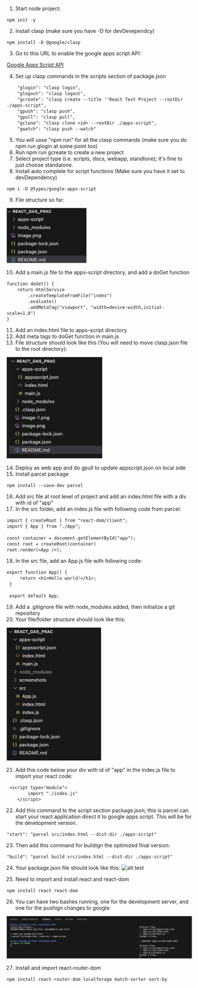 1) Start node project:  
```
npm init -y
```
2) Install clasp (make sure you have -D for devDevependcy)

```
npm install -D @google/clasp
```

3) Go to this URL to enable the google apps script API: 

[Google Apps Script API](https://script.google.com/home/usersettings)

4) Set up clasp commands in the scripts section of package.json
```
    "glogin": "clasp login",
    "glogout": "clasp logout",
    "gcreate": "clasp create --title ''React Test Project --rootDir ./apps-script",
    "gpush": "clasp push",
    "gpull": "clasp pull",
    "gclone": "clasp clone <id> --rootDir ./apps-script",
    "gwatch": "clasp push --watch"

```

5) You will usse "npm run" for all the clasp commands (make sure you do npm run glogin at some point too)
6) Run npm run gcreate to create a new project 
7) Select project type (i.e. scripts, docs, webapp, standlone); it's fine to just choose standalone.
8) Install auto complete for script functions (Make sure you have it set to devDependency)

```
npm i -D @types/google-apps-script
```

9) File structure so far: 

![alt text](/screenshots/image-1.png)

10) Add a main.js file to the apps-script directory, and add a doGet function

```
function doGet() {
    return HtmlService
        .createTemplateFromFile("index")
        .evaluate()
        .addMetaTag("viewport", "width=device-width,initial-scale=1.0")
}
```

11) Add an index.html file to apps-script directory
12) Add meta tags to doGet function in main.js
13) File structure should look like this (You will need to move clasp.json file to the root directory): 

![alt text](/screenshots/image-2.png)

14) Deploy as web app and do gpull to update appscript.json on local side
15) Install parcel package

```
npm install --save-dev parcel
```

16) Add src file at root level of project and add an index.html file with a div with id of "app"
17) In the src folder, add an index.js file with following code from parcel: 

```
import { createRoot } from "react-dom/client";
import { App } from "./App";

const container = document.getElementById("app");
const root = createRoot(container)
root.render(<App />);
```
18) In the src file, add an App.js file with following code: 

```
export function App() {
     return <h1>Hello world!</h1>;
 }

 export default App;
```

19) Add a .gitignore file with node_modules added, then initialize a git repository
20) Your file/folder structure should look like this: 

![alt text](/screenshots/image.png)

21) Add this code below your div with id of "app" in the index.js file to import your react code: 

```
 <script type="module">
        import "./index.js"
    </script>
```

22) Add this command to the script section package.json; this is parcel can start your react application direct it to google apps script. This will be for the development version.

```
"start": "parcel src/index.html --dist-dir ./apps-script"
```

23) Then add this command for buildign the optimized final version: 

```
"build": "parcel build src/index.html --dist-dir ./apps-script"
```

24) Your package.json file should look like this: 
![alt text](/screenshots/image3.pngg)

25) Need to import and install react and react-dom
```
npm install react react-dom
```

26) You can have two bashes running, one for the development server, and one for the pushign changes to google: 

![alt text](/screenshots/image-4.png)

27) Install and import react-router-dom
```
npm install react-router-dom localforage match-sorter sort-by
```
